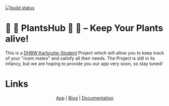 [![build status](https://github.com/qt1337/PlantsHub/workflows/Build/badge.svg)](https://github.com/qt1337/PlantsHub/actions?query=branch%3Amaster)

# 🌱 🌻 PlantsHub 🌻 🌱 – Keep Your Plants alive!

This is a <a href="https://www.karlsruhe.dhbw.de/startseite.html">DHBW
Karlsruhe-Student</a> Project which will allow you to keep track of your "room
mates" and satisfy all their needs. The Project is still in its infancy, but we
are hoping to provide you our app very soon, so stay tuned!

# Links

<p style="text-align: center"><a href="https://app.plantshub.de">App</a> | <a href="https://blog.plantshub.de/">Blog</a> | <a href="https://github.com/qt1337/PlantsHub/wiki">Documentation</a></p>
